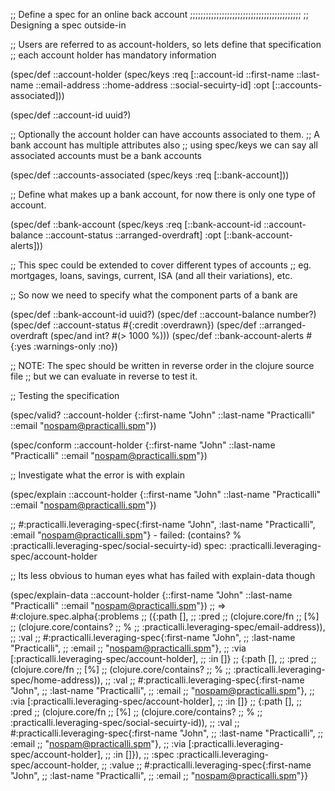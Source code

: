 ;; Define a spec for an online back account
;;;;;;;;;;;;;;;;;;;;;;;;;;;;;;;;;;;;;;;;;;
;; Designing a spec outside-in

;; Users are referred to as account-holders, so lets define that specification
;; each account holder has mandatory information

(spec/def ::account-holder
  (spec/keys :req [::account-id ::first-name ::last-name ::email-address ::home-address ::social-secuirty-id]
             :opt [::accounts-associated]))


(spec/def ::account-id uuid?)


;; Optionally the account holder can have accounts associated to them.
;; A bank account has multiple attributes also
;; using spec/keys we can say all associated accounts must be a bank accounts

(spec/def ::accounts-associated
  (spec/keys :req [::bank-account]))


;; Define what makes up a bank account, for now there is only one type of account.

(spec/def ::bank-account
  (spec/keys :req [::bank-account-id
                   ::account-balance
                   ::account-status
                   ::arranged-overdraft]
             :opt [::bank-account-alerts]))


;; This spec could be extended to cover different types of accounts
;; eg. mortgages, loans, savings, current, ISA (and all their variations), etc.


;; So now we need to specify what the component parts of a bank are


(spec/def ::bank-account-id uuid?)
(spec/def ::account-balance number?)
(spec/def ::account-status #{:credit :overdrawn})
(spec/def ::arranged-overdraft (spec/and int? #(> 1000 %)))
(spec/def ::bank-account-alerts #{:yes :warnings-only :no})


;; NOTE: The spec should be written in reverse order in the clojure source file
;; but we can evaluate in reverse to test it.



;; Testing the specification

(spec/valid? ::account-holder
             {::first-name "John"
              ::last-name  "Practicalli"
              ::email      "nospam@practicalli.spm"})


(spec/conform ::account-holder
              {::first-name "John"
               ::last-name  "Practicalli"
               ::email      "nospam@practicalli.spm"})


;; Investigate what the error is with explain

(spec/explain ::account-holder
              {::first-name "John"
               ::last-name  "Practicalli"
               ::email      "nospam@practicalli.spm"})

;; #:practicalli.leveraging-spec{:first-name "John", :last-name "Practicalli", :email "nospam@practicalli.spm"} - failed: (contains? % :practicalli.leveraging-spec/social-secuirty-id) spec: :practicalli.leveraging-spec/account-holder


;; Its less obvious to human eyes what has failed with explain-data though

(spec/explain-data ::account-holder
                   {::first-name "John"
                    ::last-name  "Practicalli"
                    ::email      "nospam@practicalli.spm"})
;; => #:clojure.spec.alpha{:problems
;;                         ({:path [],
;;                           :pred
;;                           (clojure.core/fn
;;                            [%]
;;                            (clojure.core/contains?
;;                             %
;;                             :practicalli.leveraging-spec/email-address)),
;;                           :val
;;                           #:practicalli.leveraging-spec{:first-name "John",
;;                                                         :last-name "Practicalli",
;;                                                         :email
;;                                                         "nospam@practicalli.spm"},
;;                           :via [:practicalli.leveraging-spec/account-holder],
;;                           :in []}
;;                          {:path [],
;;                           :pred
;;                           (clojure.core/fn
;;                            [%]
;;                            (clojure.core/contains?
;;                             %
;;                             :practicalli.leveraging-spec/home-address)),
;;                           :val
;;                           #:practicalli.leveraging-spec{:first-name "John",
;;                                                         :last-name "Practicalli",
;;                                                         :email
;;                                                         "nospam@practicalli.spm"},
;;                           :via [:practicalli.leveraging-spec/account-holder],
;;                           :in []}
;;                          {:path [],
;;                           :pred
;;                           (clojure.core/fn
;;                            [%]
;;                            (clojure.core/contains?
;;                             %
;;                             :practicalli.leveraging-spec/social-secuirty-id)),
;;                           :val
;;                           #:practicalli.leveraging-spec{:first-name "John",
;;                                                         :last-name "Practicalli",
;;                                                         :email
;;                                                         "nospam@practicalli.spm"},
;;                           :via [:practicalli.leveraging-spec/account-holder],
;;                           :in []}),
;;                         :spec :practicalli.leveraging-spec/account-holder,
;;                         :value
;;                         #:practicalli.leveraging-spec{:first-name "John",
;;                                                       :last-name "Practicalli",
;;                                                       :email
;;                                                       "nospam@practicalli.spm"}}
